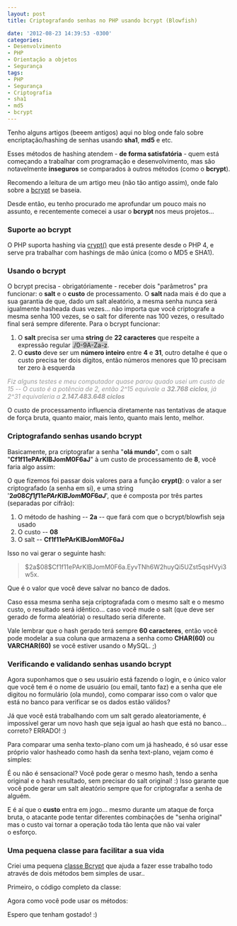 ```yaml
---
layout: post
title: Criptografando senhas no PHP usando bcrypt (Blowfish)

date: '2012-08-23 14:39:53 -0300'
categories:
- Desenvolvimento
- PHP
- Orientação a objetos
- Segurança
tags:
- PHP
- Segurança
- Criptografia
- sha1
- md5
- bcrypt
---
```

Tenho alguns artigos (beeem antigos) aqui no blog onde falo sobre encriptação/hashing de senhas usando <strong>sha1</strong>, <strong>md5</strong> e etc.

Esses métodos de hashing atendem - <strong>de forma satisfatória</strong> - quem está começando a trabalhar com programação e desenvolvimento, mas são notavelmente <strong>inseguros</strong> se comparados à outros métodos (como o <strong>bcrypt</strong>).

Recomendo a leitura de um artigo meu (não tão antigo assim), onde falo sobre a [bcrypt](http://en.wikipedia.org/wiki/Bcrypt) se baseia.

Desde então, eu tenho procurado me aprofundar um pouco mais no assunto, e recentemente comecei a usar o <strong>bcrypt </strong>nos meus projetos...

### Suporte ao bcrypt
O PHP suporta hashing via [crypt()](http://php.net/manual/function.crypt.php) que está presente desde o PHP 4, e serve pra trabalhar com hashings de mão única (como o MD5 e SHA1).

### Usando o bcrypt
O bcrypt precisa - obrigatóriamente - receber dois "parâmetros" pra funcionar: o <strong>salt</strong> e o <strong>custo</strong> de processamento. O <strong>salt </strong>nada mais é do que a sua garantia de que, dado um salt aleatório, a mesma senha nunca será igualmente hasheada duas vezes... não importa que você criptografe a mesma senha 100 vezes, se o salt for diferente nas 100 vezes, o resultado final será sempre diferente. Para o bcrypt funcionar:

<ol>
<li>O <strong>salt</strong> precisa ser uma <strong>string</strong> de <strong>22 caracteres</strong> que respeite a expressão regular <span style="background: #CECECE;">./0-9A-Za-z</span>.</li>
<li>O <strong>custo</strong> deve ser um <strong>número inteiro</strong> entre <strong>4</strong> e <strong>31</strong>, outro detalhe é que o custo precisa ter dois dígitos, então números menores que 10 precisam ter zero à esquerda</li>
</ol>
<span style="color: #999999;"><em>Fiz alguns testes e meu computador quase parou quado usei um custo de 15 -- O custo é a potência de 2, então 2^15 equivale a <strong>32.768 ciclos</strong>, já 2^31 equivaleria a <strong>2.147.483.648 ciclos</strong></em></span>

O custo de processamento influencia diretamente nas tentativas de ataque de força bruta, quanto maior, mais lento, quanto mais lento, melhor.

### Criptografando senhas usando bcrypt
Basicamente, pra criptografar a senha "<strong>olá mundo</strong>", com o salt "<strong>Cf1f11ePArKlBJomM0F6aJ</strong>" à um custo de processamento de <strong>8</strong>, você faria algo assim:

<div data-gist-id="3438858" data-gist-show-loading="false"></div>

O que fizemos foi passar dois valores para a função <strong>crypt()</strong>: o valor a ser criptografado (a senha em si), e uma string '<strong>$2a$08$Cf1f11ePArKlBJomM0F6aJ$</strong>', que é composta por três partes (separadas por cifrão):

<ol>
<li>O método de hashing -- <strong>2a</strong> -- que fará com que o bcrypt/blowfish seja usado</li>
<li>O custo -- <strong>08</strong></li>
<li>O salt -- <strong>Cf1f11ePArKlBJomM0F6aJ</strong></li>
</ol>
Isso no vai gerar o seguinte hash:

<blockquote>$2a$08$Cf1f11ePArKlBJomM0F6a.EyvTNh6W2huyQi5UZst5qsHVyi3w5x.
</blockquote>
Que é o valor que você deve salvar no banco de dados.

Caso essa mesma senha seja criptografada com o mesmo salt e o mesmo custo, o resultado será idêntico... caso você mude o salt (que deve ser gerado de forma aleatória) o resultado seria diferente.

Vale lembrar que o hash gerado terá sempre <strong>60 caracteres</strong>, então você pode modelar a sua coluna que armazena a senha como <strong>CHAR(60)</strong> ou <strong>VARCHAR(60)</strong> se você estiver usando o MySQL. ;)

### Verificando e validando senhas usando bcrypt
Agora suponhamos que o seu usuário está fazendo o login, e o único valor que você tem é o nome de usuário (ou email, tanto faz) e a senha que ele digitou no formulário (ola mundo), como comparar isso com o valor que está no banco para verificar se os dados estão válidos?

Já que você está trabalhando com um salt gerado aleatoriamente, é impossível gerar um novo hash que seja igual ao hash que está no banco... correto? ERRADO! :)

Para comparar uma senha texto-plano com um já hasheado, é só usar esse próprio valor hasheado como hash da senha text-plano, vejam como é simples:

<div data-gist-id="3439074" data-gist-show-loading="false"></div>

É ou não é sensacional? Você pode gerar o mesmo hash, tendo a senha original e o hash resultado, sem precisar do salt original! :) Isso garante que você pode gerar um salt aleatório sempre que for criptografar a senha de alguém.

E é aí que o <strong>custo</strong> entra em jogo... mesmo durante um ataque de força bruta, o atacante pode tentar diferentes combinações de "senha original" mas o custo vai tornar a operação toda tão lenta que não vai valer o esforço.

### Uma pequena classe para facilitar a sua vida
Criei uma pequena [classe Bcrypt](https://gist.github.com/3438461) que ajuda a fazer esse trabalho todo através de dois métodos bem simples de usar..

Primeiro, o código completo da classe:

<div data-gist-id="3438461" data-gist-show-loading="false"></div>

Agora como você pode usar os métodos:

<div data-gist-id="3439186" data-gist-show-loading="false"></div>

Espero que tenham gostado! :)

